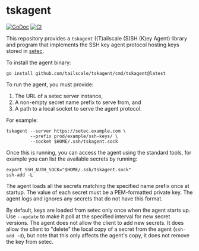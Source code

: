 # tskagent

[![GoDoc](https://img.shields.io/static/v1?label=godoc&message=reference&color=orchid)](https://pkg.go.dev/github.com/tailscale/tskagent)
[![CI](https://github.com/tailscale/tskagent/actions/workflows/go-presubmit.yml/badge.svg?event=push&branch=main)](https://github.com/tailscale/tskagent/actions/workflows/go-presubmit.yml)

This repository provides a `tskagent` ((T)ailscale (S)SH (K)ey Agent) library
and program that implements the SSH key agent protocol hosting keys stored in
[setec][setec].

To install the agent binary:

```shell
go install github.com/tailscale/tskagent/cmd/tskagent@latest
```

To run the agent, you must provide:

1. The URL of a setec server instance,
2. A non-empty secret name prefix to serve from, and
3. A path to a local socket to serve the agent protocol.

For example:

```shell
tskagent --server https://setec.example.com \
         --prefix prod/example/ssh-keys/ \
         --socket $HOME/.ssh/tskagent.sock
```

Once this is running, you can access the agent using the standard tools, for
example you can list the available secrets by running:

```shell
export SSH_AUTH_SOCK="$HOME/.ssh/tskagent.sock"
ssh-add -L
```

The agent loads all the secrets matching the specified name prefix once at
startup.  The value of each secret must be a PEM-formatted private key. The
agent logs and ignores any secrets that do not have this format.

By default, keys are loaded from setec only once when the agent starts up.
Use `--update` to make it poll at the specified interval for new secret
versions.
The agent does not allow the client to add new secrets. It does allow the
client to "delete" the local copy of a secret from the agent (`ssh-add -d`),
but note that this only affects the agent's copy, it does not remove the key
from setec.

[setec]: https://github.com/tailscale/setec
